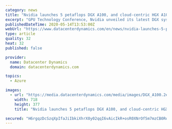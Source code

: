 ```yaml
---
category: news
title: "Nvidia launches 5 petaflops DGX A100, and cloud-centric HGX A100"
excerpt: "GPU Technology Conference, Nvidia unveiled its latest DGX system, the DGX A100. Updated to include the latest A100 GPU and NVSwitch interconnection tech, the system will cost $199,000. A similar HGX A100 will target cloud providers,"
publishedDateTime: 2020-05-14T13:53:00Z
webUrl: "https://www.datacenterdynamics.com/en/news/nvidia-launches-5-petaflops-dgx-a100-and-cloud-centric-hgx-a100/"
type: article
quality: 32
heat: 32
published: false

provider:
  name: Datacenter Dynamics
  domain: datacenterdynamics.com

topics:
  - Azure

images:
  - url: "https://media.datacenterdynamics.com/media/images/DGX_A100.2e16d0ba.fill-1200x630.png"
    width: 718
    height: 377
    title: "Nvidia launches 5 petaflops DGX A100, and cloud-centric HGX A100"

secured: "H6rgqzDcSzqXpIfaJiIbkiXhrX0y02qqI6vAicIkR+osR0XNrOf5m7mzCB0RoHmroy8nnZySj7lN34hi154OKuAOQZYL1gCQFJO4wUwgrxac2ASxqo9fJic5tW6JHd8bc9lx+TXaP8DqYxD71bwrjpjhHi2KKm1C7f97iKSU5k70eQqYzagTE6IjJxi6IGnLumWok+RaLrPYOvEn+LddxkY/9nD6neIAzw4Br/y60cKN1iPTOXgOfD+XmWYoum+ikG/dBepXy+NJj4/GvnUQzE4c6mZl4nGN1mgL1oH9CI4bMxzKqs4gpZ4DveFp+GhY;XRvpr9f8ppXX5EKcsWbjhw=="
---
```


